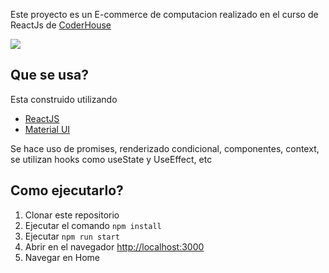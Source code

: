Este proyecto es un E-commerce de computacion realizado en el curso de ReactJs de [CoderHouse](https://www.coderhouse.com/)

![](https://im2.ezgif.com/tmp/ezgif-2-82a5d3140a2b.gif)

## Que se usa?
Esta construido utilizando
- [ReactJS](https://reactjs.org)
- [Material UI](https://mui.com)

Se hace uso de promises, renderizado condicional, componentes, context, se utilizan hooks como useState y UseEffect, etc

## Como ejecutarlo?
1. Clonar este repositorio
2. Ejecutar el comando `npm install`
3. Ejecutar `npm run start`
4. Abrir en el navegador [http://localhost:3000](http://localhost:3000)
5. Navegar en Home
